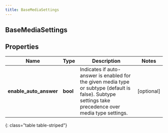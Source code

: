 ```yaml
---
title: BaseMediaSettings
---
```

## BaseMediaSettings

## Properties

|Name | Type | Description | Notes|
|------------ | ------------- | ------------- | -------------|
| **enable_auto_answer** | **bool** | Indicates if auto-answer is enabled for the given media type or subtype (default is false).  Subtype settings take precedence over media type settings. | [optional] |
{: class="table table-striped"}


